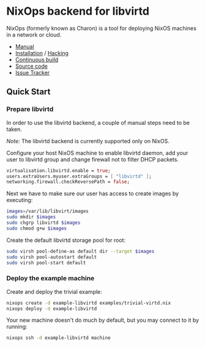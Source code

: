 # NixOps backend for libvirtd

NixOps (formerly known as Charon) is a tool for deploying NixOS
machines in a network or cloud.

* [Manual](https://nixos.org/nixops/manual/)
* [Installation](https://nixos.org/nixops/manual/#chap-installation) / [Hacking](https://nixos.org/nixops/manual/#chap-hacking)
* [Continuous build](http://hydra.nixos.org/jobset/nixops/master#tabs-jobs)
* [Source code](https://github.com/NixOS/nixops)
* [Issue Tracker](https://github.com/NixOS/nixops/issues)

## Quick Start

### Prepare libvirtd

In order to use the libvirtd backend, a couple of manual steps need to be
taken.

*Note:* The libvirtd backend is currently supported only on NixOS.

Configure your host NixOS machine to enable libvirtd daemon,
add your user to libvirtd group and change firewall not to filter DHCP packets.

```nix
virtualisation.libvirtd.enable = true;
users.extraUsers.myuser.extraGroups = [ "libvirtd" ];
networking.firewall.checkReversePath = false;
```

Next we have to make sure our user has access to create images by executing:

```sh
images=/var/lib/libvirt/images
sudo mkdir $images
sudo chgrp libvirtd $images
sudo chmod g+w $images
```

Create the default libvirtd storage pool for root:

```sh
sudo virsh pool-define-as default dir --target $images
sudo virsh pool-autostart default
sudo virsh pool-start default
```

### Deploy the example machine

Create and deploy the trivial example:

```sh
nixops create -d example-libvirtd examples/trivial-virtd.nix
nixops deploy -d example-libvirtd
```

Your new machine doesn't do much by default, but you may connect to it by
running:

```sh
nixops ssh -d example-libvirtd machine
```
